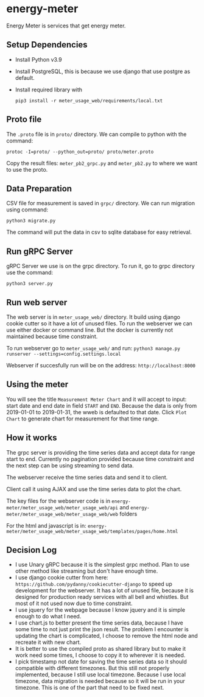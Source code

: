 # energy-meter
Energy Meter is services that get energy meter.

## Setup Dependencies
* Install Python v3.9
* Install PostgreSQL, this is because we use django that use postgre as default.
* Install required library with
  
  `pip3 install -r meter_usage_web/requirements/local.txt`

## Proto file
The `.proto` file is in `proto/` directory. We can compile to python with the command:

`protoc -I=proto/ --python_out=proto/ proto/meter.proto`

Copy the result files: `meter_pb2_grpc.py` and `meter_pb2.py` to where we want to use the proto.

## Data Preparation
CSV file for measurement is saved in `grpc/` directory. We can run migration using command:

`python3 migrate.py`

The command will put the data in csv to sqlite database for easy retrieval.

## Run gRPC Server
gRPC Server we use is on the grpc directory. To run it, go to grpc directory use the command:

`python3 server.py`

## Run web server
The web server is in `meter_usage_web/` directory. It build using django cookie cutter so it have a lot of unused files.
To run the webserver we can use either docker or command line. But the docker is currently not maintained because time constraint.

To run webserver go to `meter_usage_web/` and run:
`python3 manage.py runserver --settings=config.settings.local`

Webserver if succesfully run will be on the address:
`http://localhost:8000`

## Using the meter
You will see the title `Measurement Meter Chart` and it will accept to input: start date and end date in field `START` and `END`. Because the data is only from 2019-01-01 to 2019-01-31, the wweb is defaulted to that date.
Click `Plot Chart` to generate chart for measurement for that time range.

## How it works
The grpc server is providing the time series data and accept data for range start to end. Currently no pagination provided because time constraint and the next step can be using streaming to send data.

The webserver receive the time series data and send it to client.

Client call it using AJAX and use the time series data to plot the chart.

The key files for the webserver code is in `energy-meter/meter_usage_web/meter_usage_web/api` and `energy-meter/meter_usage_web/meter_usage_web/web` folders

For the html and javascript is in: `energy-meter/meter_usage_web/meter_usage_web/templates/pages/home.html`


## Decision Log
* I use Unary gRPC because it is the simplest grpc method. Plan to use other method like streaming but don't have enough time.
* I use django cookie cutter from here: `https://github.com/pydanny/cookiecutter-django` to speed up development for the webserver. It has a lot of unused file, because it is designed for production ready services with all bell and whistles. But most of it not used now due to time constraint.
* I use jquery for the webpage because I know jquery and it is simple enough to do what I need.
* I use chart.js to better present the time series data, because I have some time to not just print the json result. The problem I encounter is updating the chart is complicated, I choose to remove the html node and recreate it with new chart.
* It is better to use the compiled proto as shared library but to make it work need some times, I choose to copy it to wherever it is needed.
* I pick timestamp not date for saving the time series data so it should compatible with different timezones. But this still not properly implemented, because I still use local timezone. Because I use local timezone, data migration is needed because so it will be run in your timezone. This is one of the part that need to be fixed next.
